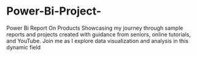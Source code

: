 # Power-Bi-Project-
Power Bi Report On Products
Showcasing my journey through sample reports and projects created with guidance from seniors, online tutorials, and YouTube. Join me as I explore data visualization and analysis in this dynamic field
